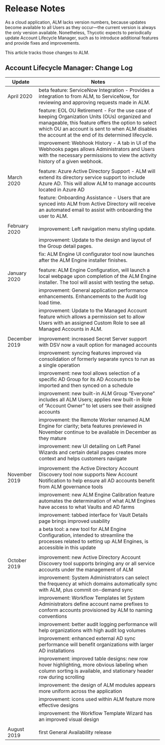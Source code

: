 ﻿[title]: # (Release Notes)
[tags]: # (Account Lifecycle Manager,ALM,Active Directory,)
[priority]: # (8450)

# Release Notes

As a cloud application, ALM lacks version numbers, because updates become available to all Users as they occur—the current version is always the only version available. Nonetheless, Thycotic expects to periodically update Account Lifecycle Manager, such as to introduce additional features and provide fixes and improvements.

This article tracks those changes to ALM.

## Account Lifecycle Manager: Change Log

| **Update**             | **Notes**                                                                                                                                                           |
|------------------------|---------------------------------------------------------------------------------------------------------------------------------------------------------------------|
|April 2020              | beta feature: ServiceNow Integration - Provides a integration to from ALM, to ServiceNow, for reviewing and approving requests made in ALM.
|                        | feature: EOL OU Retirement - For the use case of keeping Organization Units (OUs) organized and manageable, this feature offers the option to select which OU an account is sent to when ALM disables the account at the end of its determined lifecycle.|
|                        | improvement: Webhook History - A tab in UI of the Webhooks pages allows Administrators and Users with the necessary permissions to view the activity history of a given webhook.|
|                        |                                                                                                                                                                     |
|March 2020              | feature: Azure Active Directory Support - ALM will extend its directory service support to include Azure AD. This will allow ALM to manage accounts located in Azure AD|
|                        | feature: Onboarding Assistance - Users that are synced into ALM from Active Directory will receive an automated email to assist with onboarding the user to ALM.|
|                        |                                                                                                                                                                     |                             
|February 2020           | improvement: Left navigation menu styling update.
|                        | improvement: Update to the design and layout of the Group detail pages. 
|                        | fix: ALM Engine UI configurator tool now launches after the ALM Engine installer finishes. 
|                        |                                                                                                                                                                     | 
|January 2020            | feature: ALM Engine Configuration, will launch a local webpage upon completion of the ALM Engine installer. The tool will assist with testing the setup.             |
|                        | improvement: General application performance enhancements. Enhancements to the Audit log load time.                                                                  |
|                        | improvement: Update to the Managed Account feature which allows a permission set to allow Users with an assigned Custom Role to see all Managed Accounts in ALM.     |
|                        |                                                                                                                                                                     |      
|December 2019           | improvement: increased Secret Server support with DSV now a vault option for managed accounts                                                                       |                                                                                                         |
|                        | improvement: syncing features improved via consolidation of formerly separate syncs to run as a single operation                                                    |
|                        | improvement: new tool allows selection of a specific AD Group for its AD Accounts to be imported and then synced on a schedule                                      |
|                        | improvement: new built-in ALM Group “Everyone” includes all ALM Users; applies new built-in Role of “Account Owner” to let users see their assigned accounts        |
|                        | improvement: the Remote Worker renamed ALM Engine for clarity; beta features previewed in November continue to be available in December as they mature              |
|                        | improvement: new UI detailing on Left Panel Wizards and certain detail pages creates more context and helps customers navigate                                      |
|                        |                                                                                                                                                                     |
| November 2019          | improvement: the Active Directory Account Discovery tool now supports New Account Notification to help ensure all AD accounts benefit from ALM governance tools     |
|                        | improvement: new ALM Engine Calibration feature automates the determination of what ALM Engines have access to what Vaults and AD farms                             |
|                        | improvement: tabbed interface for Vault Details page brings improved usability                                                                                      |
|                        | a beta tool: a new tool for ALM Engine Configuration, intended to streamline the processes related to setting up ALM Engines, is accessible in this update          |
|                        |                                                                                                                                                                     |
| October 2019           | improvement: new Active Directory Account Discovery tool supports bringing any or all service accounts under the management of ALM                                  |
|                        | improvement: System Administrators can select the frequency at which domains automatically sync with ALM, plus commit on-demand sync                                |
|                        | improvement: Workflow Templates let System Administrators define account name prefixes to conform accounts provisioned by ALM to naming conventions                 |
|                        | improvement: better audit logging performance will help organizations with high audit log volumes                                                                   |
|                        | improvement: enhanced external AD sync performance will benefit organizations with larger AD installations                                                          |
|                        | improvement: improved table designs: new row hover highlighting, more obvious labeling when column sorting is available, and stationary header row during scrolling |
|                        | improvement: the design of ALM modules appears more uniform across the application                                                                                  |
|                        | improvement: icons used within ALM feature more effective designs                                                                                                   |
|                        | improvement: the Workflow Template Wizard has an improved visual design                                                                                             |
|                        |                                                                                                                                                                     |
| August 2019            | first General Availability release                                                                                                                                  |
